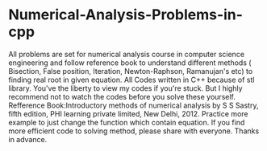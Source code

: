 # Numerical-Analysis-Problems-in-cpp
All problems are set for numerical analysis course in computer science engineering and follow reference book to understand different methods ( Bisection, False position, Iteration, Newton-Raphson, Ramanujan's etc) to finding real root in given equation.
All Codes written in C++ because of stl library. You've the liberty to view my codes if you're stuck.
But I highly recommend not to watch the codes before you solve these yourself.
Refference Book:Introductory methods of numerical analysis by S S Sastry, fifth edition, PHI learning private limited, New Delhi, 2012.
Practice more example to just change the function which contain equation.
If you find more efficient code to solving method, please share with everyone.
Thanks in advance.
